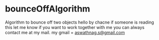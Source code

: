 # bounceOffAlgorithm
Algorithm to bounce off two objects
hello by chacne if someone is reading this let me know if you want to work together with me you can always contact me at my mail.
my gmail = aswathnag.s@gmail.com
